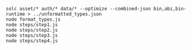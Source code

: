     solc asset/* auth/* data/* --optimize --combined-json bin,abi,bin-runtime > ../unformatted_types.json
    node format_types.js
    node steps/step1.js
    node steps/step2.js
    node steps/step3.js
    node steps/step4.js
